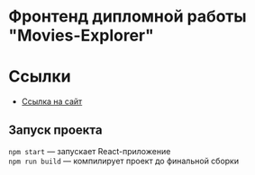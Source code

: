 # Фронтенд дипломной работы "Movies-Explorer"

# Ссылки

- [Ссылка на сайт](https://movies.qann1st.site/)

## Запуск проекта

`npm start` — запускает React-приложение  
`npm run build` — компилирует проект до финальной сборки
